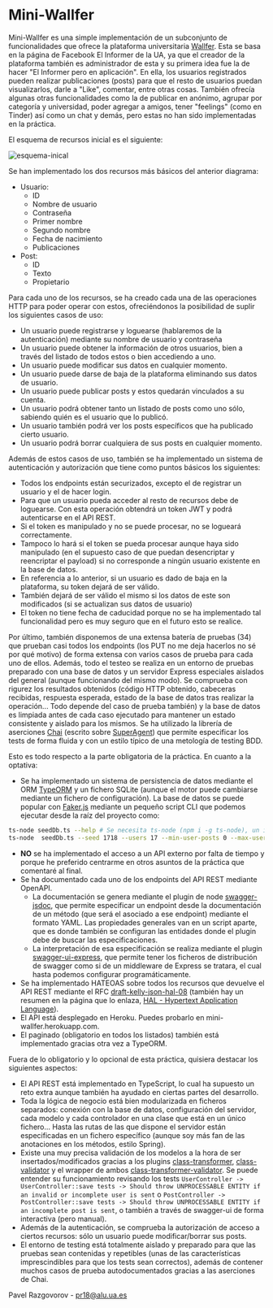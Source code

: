 # Mini-Wallfer

Mini-Wallfer es una simple implementación de un subconjunto de funcionalidades que ofrece la plataforma universitaria [Wallfer](https://wallfer.com/). Esta se basa en la página de Facebook El Informer de la UA, ya que el creador de la plataforma también es administrador de esta y su primera idea fue la de hacer "El Informer pero en aplicación". En ella, los usuarios registrados pueden realizar publicaciones (posts) para que el resto de usuarios puedan visualizarlos, darle a "Like", comentar, entre otras cosas. También ofrecía algunas otras funcionalidades como la de publicar en anónimo, agrupar por categoría y universidad, poder agregar a amigos, tener "feelings" (como en Tinder) así como un chat y demás, pero estas no han sido implementadas en la práctica.

El esquema de recursos inicial es el siguiente:

![esquema-inical](https://image.ibb.co/m5sFO6/diagrama_practica1.png)

Se han implementado los dos recursos más básicos del anterior diagrama:

* Usuario:
  * ID
  * Nombre de usuario
  * Contraseña
  * Primer nombre
  * Segundo nombre
  * Fecha de nacimiento
  * Publicaciones
* Post:
  * ID
  * Texto
  * Propietario

Para cada uno de los recursos, se ha creado cada una de las operaciones HTTP para poder operar con estos, ofreciéndonos la posibilidad de suplir los siguientes casos de uso:

* Un usuario puede registrarse y loguearse (hablaremos de la autenticación) mediante su nombre de usuario y contraseña
* Un usuario puede obtener la información de otros usuarios, bien a través del listado de todos estos o bien accediendo a uno.
* Un usuario puede modificar sus datos en cualquier momento.
* Un usuario puede darse de baja de la plataforma eliminando sus datos de usuario.
* Un usuario puede publicar posts y estos quedarán vinculados a su cuenta.
* Un usuario podrá obtener tanto un listado de posts como uno sólo, sabiendo quién es el usuario que lo publicó.
* Un usuario también podrá ver los posts específicos que ha publicado cierto usuario.
* Un usuario podrá borrar cualquiera de sus posts en cualquier momento.

Además de estos casos de uso, también se ha implementado un sistema de autenticación y autorización que tiene como puntos básicos los siguientes:

* Todos los endpoints están securizados, excepto el de registrar un usuario y el de hacer login.
* Para que un usuario pueda acceder al resto de recursos debe de loguearse. Con esta operación obtendrá un token JWT y podrá autenticarse en el API REST.
* Si el token es manipulado y no se puede procesar, no se logueará correctamente.
* Tampoco lo hará si el token se pueda procesar aunque haya sido manipulado (en el supuesto caso de que puedan desencriptar y reencriptar el payload) si no corresponde a ningún usuario existente en la base de datos.
* En referencia a lo anterior, si un usuario es dado de baja en la plataforma, su token dejará de ser válido.
* También dejará de ser válido el mismo si los datos de este son modificados (si se actualizan sus datos de usuario)
* El token no tiene fecha de caducidad porque no se ha implementado tal funcionalidad pero es muy seguro que en el futuro esto se realice.

Por último, también disponemos de una extensa batería de pruebas (34) que prueban casi todos los endpoints (los PUT no me deja hacerlos no sé por qué motivo) de forma extensa con varios casos de prueba para cada uno de ellos. Además, todo el testeo se realiza en un entorno de pruebas preparado con una base de datos y un servidor Express especiales aislados del general (aunque funcionando del mismo modo). Se comprueba con rigurez los resultados obtenidos (código HTTP obtenido, cabeceras recibidas, respuesta esperada, estado de la base de datos tras realizar la operación... Todo depende del caso de prueba también) y la base de datos es limpiada antes de cada caso ejecutado para mantener un estado consistente y aislado para los mismos. Se ha utilizado la librería de aserciones [Chai](http://chaijs.com/) (escrito sobre [SuperAgent](http://visionmedia.github.io/superagent/)) que permite especificar los tests de forma fluida y con un estilo típico de una metología de testing BDD.

Esto es todo respecto a la parte obligatoria de la práctica. En cuanto a la optativa:

* Se ha implementado un sistema de persistencia de datos mediante el ORM [TypeORM](http://typeorm.io) y un fichero SQLite (aunque el motor puede cambiarse mediante un fichero de configuración). La base de datos se puede popular con [Faker.js](https://github.com/marak/Faker.js/) mediante un pequeño script CLI que podemos ejecutar desde la raíz del proyecto como:

```bash
ts-node seedDb.ts --help # Se necesita ts-node (npm i -g ts-node), un intérprete de Typescript
ts-node  seedDb.ts --seed 1718 --users 17 --min-user-posts 0 --max-user-posts 10 --min-words 6 --max-words 50 #Un ejemplo de ejecución
```

* **NO** se ha implementado el acceso a un API externo por falta de tiempo y porque he preferido centrarme en otros asuntos de la práctica que comentaré al final.
* Se ha documentado cada uno de los endpoints del API REST mediante OpenAPI.
  * La documentación se genera mediante el plugin de node [swagger-jsdoc](https://github.com/Surnet/swagger-jsdoc), que permite especificar un endpoint desde la documentación de un método (que será el asociado a ese endpoint) mediante el formato YAML. Las propiedades generales van en un script aparte, que es donde también se configuran las entidades donde el plugin debe de buscar las especificaciones.
  * La interpretación de esa especificación se realiza mediante el plugin [swagger-ui-express](https://github.com/scottie1984/swagger-ui-express), que permite tener los ficheros de distribución de swagger como si de un middleware de Express se tratara, el cual hasta podemos configurar programáticamente.
* Se ha implementado HATEOAS sobre todos los recursos que devuelve el API REST mediante el RFC [draft-kelly-json-hal-08](https://tools.ietf.org/html/draft-kelly-json-hal-08) (también hay un resumen en la página que lo enlaza, [HAL - Hypertext Application Language](http://stateless.co/hal_specification.html)).
* El API está desplegado en Heroku. Puedes probarlo en mini-wallfer.herokuapp.com.
* El paginado (obligatorio en todos los listados) también está implementado gracias otra vez a TypeORM.

Fuera de lo obligatorio y lo opcional de esta práctica, quisiera destacar los siguientes aspectos:

* El API REST está implementado en TypeScript, lo cual ha supuesto un reto extra aunque también ha ayudado en ciertas partes del desarrollo.
* Toda la lógica de negocio está bien modularizada en ficheros separados: conexión con la base de datos, configuración del servidor, cada modelo y cada controlador en una clase que está en un único fichero... Hasta las rutas de las que dispone el servidor están especificadas en un fichero específico (aunque soy más fan de las anotaciones en los métodos, estilo Spring).
* Existe una muy precisa validación de los modelos a la hora de ser insertados/modificados gracias a los plugins [class-transformer](https://github.com/pleerock/class-transformer), [class-validator](https://github.com/pleerock/class-validator) y el wrapper de ambos [class-transformer-validator](https://github.com/19majkel94/class-transformer-validator). Se puede entender su funcionamiento revisando los tests `UserController -> UserController::save tests -> Should throw UNPROCESSABLE ENTITY if an invalid or incomplete user is sent` o `PostController -> PostController::save tests -> Should throw UNPROCESSABLE ENTITY if an incomplete post is sent`, o también a través de swagger-ui de forma interactiva (pero manual).
* Además de la autenticación, se comprueba la autorización de acceso a ciertos recursos: sólo un usuario puede modificar/borrar sus posts.
* El entorno de testing está totalmente aislado y preparado para que las pruebas sean contenidas y repetibles (unas de las características imprescindibles para que los tests sean correctos), además de contener muchos casos de prueba autodocumentados gracias a las aserciones de Chai.

Pavel Razgovorov - pr18@alu.ua.es